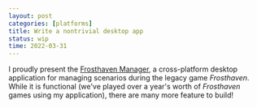 ```yaml
---
layout: post
categories: [platforms]
title: Write a nontrivial desktop app
status: wip
time: 2022-03-31
---
```


I proudly present the [Frosthaven
Manager](https://github.com/benknoble/frosthaven-manager), a cross-platform
desktop application for managing scenarios during the legacy game *Frosthaven*.
While it is functional (we've played over a year's worth of *Frosthaven* games
using my application), there are many more feature to build!
